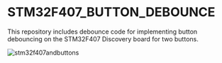 ﻿# STM32F407_BUTTON_DEBOUNCE

 This repository includes debounce code for implementing button debouncing on the STM32F407 Discovery board for two buttons.
 
![stm32f407andbuttons](https://github.com/muzafferkabakci/STM32F407_BUTTON_DEBOUNCE/assets/54475063/1d82d238-e72b-42f2-8fa8-cc3d9654314d)
